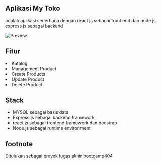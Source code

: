 <h2>Aplikasi My Toko</h2>
<p>adalah aplikasi sederhana dengan react js sebagai front end dan node js express js sebagai backend</p>
<img src='https://github.com/mongskak/AplikasiMytoko/assets/45905396/a531e77f-18c3-453b-8d87-2a18a04ea8fc?raw=true' alt='Preview'> 
<h2>Fitur</h2>
<li>Katalog</li>
<li>Management Product </li>
<li>Create Products</li>

<li>Update Product</li>
<li>Delete Product</li>


<h2>Stack</h2>
<ul>
 <li>MYSQL sebagai basis data</li>
 <li>Express.js sebagai backend framework</li>
 <li>react.js sebagai frontend framework dan boostrap</li>
 <li>Node.js sebagai runtime environment</li>
</ul>

<h2>footnote</h2>
<p>Ditujukan sebagai proyek tugas akhir bootcamp404</p>
